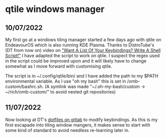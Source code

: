 # qtile windows manager

## 10/07/2022

My first go at a windows tiling manager started a few days ago with qtile on EndeavourOS which is also running KDE Plasma. Thanks to DistroTube's (DT from now on) video on ["Want A List Of Your Keybindings? Write A Shell Script!"](https://www.youtube.com/watch?v=WkXyXIs-ZMI&t=1410s) I have adapted the script to work on qtile. I suspect the regex used in the script could be improved upon and it will likely have to change somewhat as I move forward with customising qtile.

The script is in ~/.config/qtile/bin/ and I have added the path to my $PATH environmental variable.  As I use "oh my bash" this is set in /omb-custom/bashrc.sh. (A symlink was made "~/.oh-my-bash/custom -> ~/rich/omb-custom/" to avoid nested git repositories)

## 11/07/2022

Now looking at DT's [dotfiles on gitlab](https://gitlab.com/dwt1/dotfiles) to modify keybindings.  As this is my first escapade into tiling window mangers, it makes sense to start with some kind of standard to avoid needless re-learning later in.
